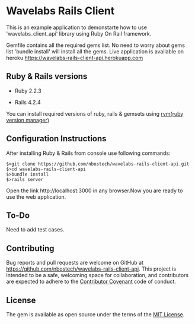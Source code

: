 # Wavelabs Rails Client

This is an example application to demonstarte how to use 'wavelabs_client_api' library using Ruby On Rail framework. 

Gemfile contains all the required gems list. No need to worry about gems list 'bundle install' will install all the gems. Live application is available on heroku https://wavelabs-rails-client-api.herokuapp.com  

## Ruby & Rails versions

 - Ruby 2.2.3
	
 - Rails 4.2.4

You can install required versions of ruby, rails & gemsets using [rvm(ruby version manager)](https://rvm.io/)

## Configuration Instructions
 
After installing Ruby & Rails from console use following commands:

	$>git clone https://github.com/nbostech/wavelabs-rails-client-api.git
	$>cd wavelabs-rails-client-api
	$>bundle install
	$>rails server

Open the link http://localhost:3000 in any browser.Now you are ready to use the web application.  


## To-Do

 Need to add test cases.


## Contributing

Bug reports and pull requests are welcome on GitHub at https://github.com/nbostech/wavelabs-rails-client-api. This project is intended to be a safe, welcoming space for collaboration, and contributors are expected to adhere to the [Contributor Covenant](contributor-covenant.org) code of conduct.


## License

The gem is available as open source under the terms of the [MIT License](http://opensource.org/licenses/MIT).

